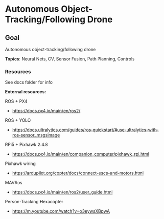 # Autonomous Object-Tracking/Following Drone

## Goal
Autonomous object-tracking/following drone

**Topics:** Neural Nets, CV, Sensor Fusion, Path Planning, Controls

### Resources
See docs folder for info

**External resources:**

ROS + PX4
  - https://docs.px4.io/main/en/ros2/
  
ROS + YOLO
  - https://docs.ultralytics.com/guides/ros-quickstart/#use-ultralytics-with-ros-sensor_msgsimage 

RPi5 + Pixhawk 2.4.8 
  - https://docs.px4.io/main/en/companion_computer/pixhawk_rpi.html

Pixhawk wiring
  - https://ardupilot.org/copter/docs/connect-escs-and-motors.html

MAVRos
  - https://docs.px4.io/main/en/ros2/user_guide.html

Person-Tracking Hexacopter 
  - https://m.youtube.com/watch?v=o3eywsXBpwA   